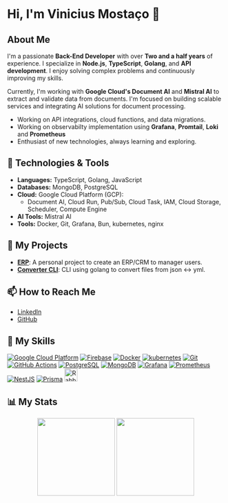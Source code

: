# Hi, I'm Vinicius Mostaço 👋

## About Me

I'm a passionate **Back-End Developer** with over **Two and a half years** of experience. I specialize in **Node.js**, **TypeScript**, **Golang**, and **API development**. I enjoy solving complex problems and continuously improving my skills.

Currently, I'm working with **Google Cloud's Document AI** and **Mistral AI** to extract and validate data from documents. I'm focused on building scalable services and integrating AI solutions for document processing.

- Working on API integrations, cloud functions, and data migrations.
- Working on observabilty implementation using **Grafana**, **Promtail**, **Loki** and **Prometheus**
- Enthusiast of new technologies, always learning and exploring.

## 🚀 Technologies & Tools

- **Languages:** TypeScript, Golang, JavaScript
- **Databases:** MongoDB, PostgreSQL
- **Cloud:** Google Cloud Platform (GCP):
  - Document AI, Cloud Run, Pub/Sub, Cloud Task, IAM, Cloud Storage, Scheduler, Compute Engine
- **AI Tools:** Mistral AI
- **Tools:** Docker, Git, Grafana, Bun, kubernetes, nginx

## 🔧 My Projects

- **[ERP](https://github.com/vinimostaco/ERP)**: A personal project to create an ERP/CRM to manager users.
- **[Converter CLI](https://github.com/vinimostaco/converter-cli)**: CLI using golang to convert files from json <-> yml.

## 📫 How to Reach Me

- [LinkedIn](https://www.linkedin.com/in/vinicius-mosta%C3%A7o-de-moraes-3b3572253/)
- [GitHub](https://github.com/vinimostaco)

## 🚀 My Skills

[![Google Cloud Platform](https://skillicons.dev/icons?i=gcp)](https://cloud.google.com/)
[![Firebase](https://skillicons.dev/icons?i=firebase)](https://firebase.google.com/)
[![Docker](https://skillicons.dev/icons?i=docker)](https://www.docker.com/)
[![kubernetes](https://skillicons.dev/icons?i=kubernetes)](https://www.kubernetes.com/)
[![Git](https://skillicons.dev/icons?i=git)](https://git-scm.com/)
[![GitHub Actions](https://skillicons.dev/icons?i=githubactions)](https://docs.github.com/actions)
[![PostgreSQL](https://skillicons.dev/icons?i=postgres)](https://www.postgresql.org/)
[![MongoDB](https://skillicons.dev/icons?i=mongodb)](https://www.mongodb.com/)
[![Grafana](https://skillicons.dev/icons?i=grafana)](https://grafana.com/)
[![Prometheus](https://skillicons.dev/icons?i=prometheus)](https://prometheus.io/)
[![NestJS](https://skillicons.dev/icons?i=nestjs)](https://nestjs.com/)
[![Prisma](https://skillicons.dev/icons?i=prisma)](https://www.prisma.io/)
<img height="30" src="https://upload.wikimedia.org/wikipedia/commons/7/71/RabbitMQ_logo.svg" alt="RabbitMQ" />


## 📊 My Stats

<div align="center">
  <img height="180em" src="https://github-readme-stats.vercel.app/api/top-langs/?username=vinimostaco&layout=compact&langs_count=7&theme=dark"/>
  <img height="180em" src="https://github-readme-stats.vercel.app/api?username=vinimostaco&show_icons=true&theme=dark&include_all_commits=true&count_private=true"/>
</div>
